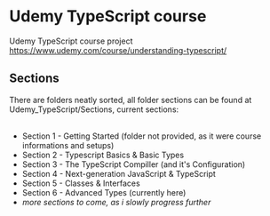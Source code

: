 # Udemy TypeScript course
Udemy TypeScript course project
https://www.udemy.com/course/understanding-typescript/

<h2>Sections</h2>
There are folders neatly sorted, all folder sections can be found at Udemy_TypeScript/Sections, current sections:
<br><br>
<ul>
  <li>Section 1 - Getting Started (folder not provided, as it were course informations and setups)</li>
  <li>Section 2 - Typescript Basics & Basic Types</li>
  <li>Section 3 - The TypeScript Compiller (and it's Configuration)</li>
  <li>Section 4 - Next-generation JavaScript & TypeScript</li>
  <li>Section 5 - Classes & Interfaces</li>
  <li>Section 6 - Advanced Types (currently here)</li>
  <li><i>more sections to come, as i slowly progress further</i></li>
</ul>
